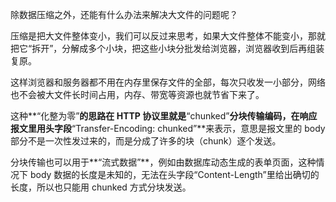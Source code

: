 除数据压缩之外，还能有什么办法来解决大文件的问题呢？

压缩是把大文件整体变小，我们可以反过来思考，如果大文件整体不能变小，那就把它“拆开”，分解成多个小块，把这些小块分批发给浏览器，浏览器收到后再组装复原。

这样浏览器和服务器都不用在内存里保存文件的全部，每次只收发一小部分，网络也不会被大文件长时间占用，内存、带宽等资源也就节省下来了。

这种**“化整为零”**的思路在 HTTP 协议里就是**“chunked”**分块传输编码，在响应报文里用头字段**“Transfer-Encoding: chunked”**来表示，意思是报文里的 body 部分不是一次性发过来的，而是分成了许多的块（chunk）逐个发送。

分块传输也可以用于**“流式数据”**，例如由数据库动态生成的表单页面，这种情况下 body 数据的长度是未知的，无法在头字段“Content-Length”里给出确切的长度，所以也只能用 chunked 方式分块发送。